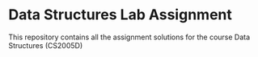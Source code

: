 # Data Structures Lab Assignment

This repository contains all the assignment solutions for the course Data Structures (CS2005D)
